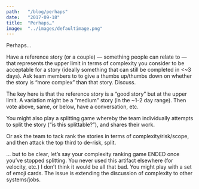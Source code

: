 ```yaml
---
path:	"/blog/perhaps"
date:	"2017-09-18"
title:	"Perhaps…"
image:	"../images/defaultimage.png"
---
```


Perhaps…

Have a reference story (or a couple) — something people can relate to — that represents the upper limit in terms of complexity you consider to be acceptable for a story (ideally something that can still be completed in <~3 days). Ask team members to to give a thumbs up/thumbs down on whether the story is “more complex” than that story. Discuss.

The key here is that the reference story is a “good story” but at the upper limit. A variation might be a “medium” story (in the ~1-2 day range). Then vote above, same, or below, have a conversation, etc.

You might also play a splitting game whereby the team individually attempts to split the story (“is this splittable?”), and shares their work.

Or ask the team to tack rank the stories in terms of complexity/risk/scope, and then attack the top third to de-risk, split.

… but to be clear, let’s say your complexity ranking game ENDED once you’ve stopped splitting. You never used this artifact elsewhere (for velocity, etc.) I don’t think it would be all that bad. You might play with a set of emoji cards. The issue is extending the discussion of complexity to other systems/jobs.

